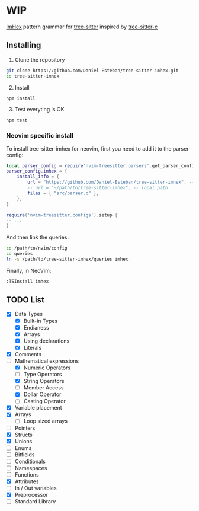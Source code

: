 WIP
=====
[ImHex](https://github.com/WerWolv/ImHex) pattern grammar for [tree-sitter](https://github.com/tree-sitter/tree-sitter)
inspired by [tree-sitter-c](https://github.com/tree-sitter/tree-sitter-c)

## Installing
1. Clone the repository
```sh
git clone https://github.com/Daniel-Esteban/tree-sitter-imhex.git
cd tree-sitter-imhex
```
2. Install
```sh
npm install
```
3. Test everyting is OK
```sh
npm test
```

### Neovim specific install
To install tree-sitter-imhex for neovim, first you need to add it to the parser
config:
```lua
local parser_config = require'nvim-treesitter.parsers'.get_parser_configs()
parser_config.imhex = {
    install_info = {
        url = "https://github.com/Daniel-Esteban/tree-sitter-imhex", -- git repo
        -- url = "~/path/to/tree-sitter-imhex", -- local path
        files = { "src/parser.c" },
    },
}

require('nvim-treesitter.configs').setup {
-- ...
}
```

And then link the queries:
```sh
cd /path/to/nvim/config
cd queries
ln -s /path/to/tree-sitter-imhex/queries imhex
```

Finally, in NeoVim:
```sh
:TSInstall imhex
```

## TODO List
- [X] Data Types
    - [X] Built-in Types
    - [X] Endianess
    - [X] Arrays
    - [X] Using declarations
    - [X] Literals
- [X] Comments
- [ ] Mathematical expressions
    - [X] Numeric Operators
    - [ ] Type Operators
    - [X] String Operators
    - [ ] Member Access
    - [X] Dollar Operator
    - [ ] Casting Operator
- [X] Variable placement
- [X] Arrays
    - [ ] Loop sized arrays
- [ ] Pointers
- [X] Structs
- [X] Unions
- [ ] Enums
- [ ] Bitfields
- [ ] Conditionals
- [ ] Namespaces
- [ ] Functions
- [X] Attributes
- [ ] In / Out variables
- [X] Preprocessor
- [ ] Standard Library
